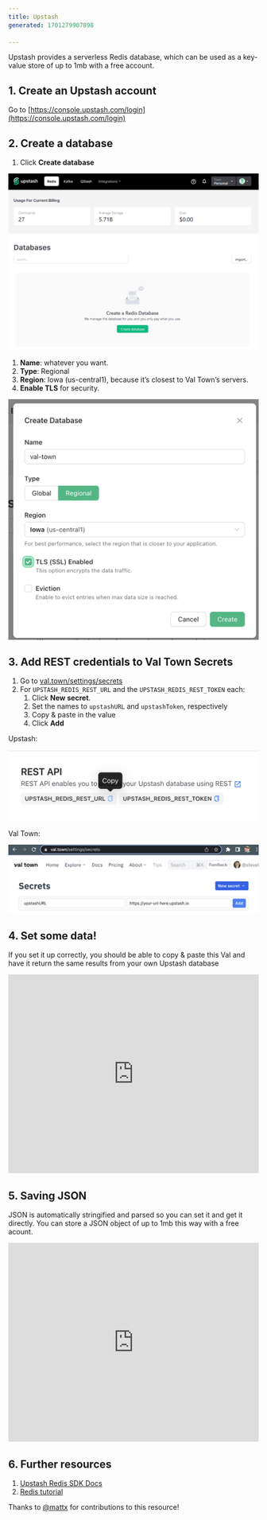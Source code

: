 ```yaml
---
title: Upstash
generated: 1701279907898

---
```


Upstash provides a serverless Redis database, which can be used as a key-value store of up to 1mb with a free account.

## 1. Create an Upstash account

Go to [https://console.upstash.com/login](https://console.upstash.com/login)

## 2. Create a database

1. Click ******************************Create database******************************

![Untitled](./upstash/untitled.png)

1. **Name**: whatever you want.
2. **Type**: Regional
3. **Region**: Iowa (us-central1), because it’s closest to Val Town’s servers.
4. **Enable TLS** for security.

![Screenshot 2023-06-08 at 14.33.26@2x.png](./upstash/screenshot_2023-06-08_at_1433262x.png)

## 3. Add REST credentials to Val Town Secrets

1. Go to [val.town/settings/secrets](https://www.val.town/settings/secrets)
2. For `UPSTASH_REDIS_REST_URL` and the `UPSTASH_REDIS_REST_TOKEN` each:
   1. Click **New secret**.
   2. Set the names to `upstashURL` and `upstashToken`, respectively
   3. Copy & paste in the value
   4. Click ******Add******

Upstash:

![Screenshot 2023-06-08 at 14.38.01@2x.png](./upstash/screenshot_2023-06-08_at_1438012x.png)

Val Town:

![Screenshot 2023-06-08 at 14.45.00@2x.png](./upstash/screenshot_2023-06-08_at_1445002x.png)

## 4. Set some data!

If you set it up correctly, you should be able to copy & paste this Val and have it return the same results from your own Upstash database

<div class="not-content">
  <iframe src="https://www.val.town/embed/stevekrouse.upstashEx" width="100%" frameborder="no" style="height: 400px;">
    &#x20;
  </iframe>
</div>

## 5. Saving JSON

JSON is automatically stringified and parsed so you can set it and get it directly. You can store a JSON object of up to 1mb this way with a free acount.

<div class="not-content">
  <iframe src="https://www.val.town/embed/stevekrouse.upstashJSONEx" width="100%" frameborder="no" style="height: 400px;">
    &#x20;
  </iframe>
</div>

## 6. Further resources

1. [Upstash Redis SDK Docs](https://docs.upstash.com/redis/sdks/javascriptsdk/overview)
2. [Redis tutorial](https://redis.io/docs/data-types/tutorial/)

Thanks to [@mattx](https://www.val.town/mattx) for contributions to this resource!
